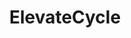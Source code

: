 ---
title: "ElevateCycle"
year: "2024"
category: "Web Application"
role: "Fullstack Developer"
name: "ElevateCycle"
description: "ElevateCycle is a productivity-focused web application designed to help individuals and teams stay organized, manage their time, and increase efficiency. The platform integrates a Pomodoro timer, note-taking features, and a scheduling tool to streamline workflow and ensure optimal time management."
deployment: "https://elevate-cycle.vercel.app/"
githublink: "https://github.com/victorhalimm/ElevateCycle"
mockup: "/src/assets/elevatecycle/elevatecycle-mockup.png"
problem: "With increasing environmental concerns, many individuals face difficulties in locating accessible recycling centers and understanding the recycling process for different materials. This can lead to recyclable waste ending up in landfills."
solution: "ElevateCycle bridges the gap between individuals and recycling centers by providing an easy-to-use platform that guides users on how to recycle different materials, locates nearby recycling facilities, and tracks their recycling efforts."
features_scope:
  - "Pomodoro Timer for Time Management"
  - "Efficient Note-Taking System (Notion-Inspired)"
  - "Task Scheduling and Calendar Integration"
  - "Streamlined All-In-One Dashboard"
development_process: "ElevateCycle was built using modern web technologies such as React and TailwindCSS for a dynamic, responsive front-end. Node.js and Express were used for the backend, integrating a robust database to store and track user recycling data. The app also features location-based services to help users find nearby recycling centers quickly."
gallery:
  - "/src/assets/elevatecycle/elevatecycle-mockup.png"
  - "/src/assets/elevatecycle/elevatecycle-1.png"
  - "/src/assets/elevatecycle/elevatecycle-2.png"
  - "/src/assets/elevatecycle/elevatecycle-3.png"
route: "elevatecycle"
stack:
  - "React"
  - "Shadcn"
  - "Node.js"
  - "TailwindCSS"
  - "Firebase"
---